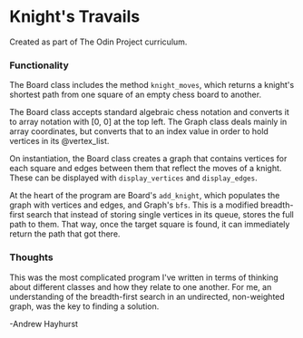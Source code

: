 # Knight's Travails

Created as part of The Odin Project curriculum.

### Functionality

The Board class includes the method `knight_moves`, which returns a knight's shortest path from one square of an empty chess board to another. 

The Board class accepts standard algebraic chess notation and converts it to array notation with [0, 0] at the top left. The Graph class deals mainly in array coordinates, but converts that to an index value in order to hold vertices in its @vertex_list.

On instantiation, the Board class creates a graph that contains vertices for each square and edges between them that reflect the moves of a knight. These can be displayed with `display_vertices`  and `display_edges`. 

At the heart of the program are Board's `add_knight`, which populates the graph with vertices and edges, and Graph's `bfs`. This is a modified breadth-first search that instead of storing single vertices in its queue, stores the full path to them. That way, once the target square is found, it can immediately return the path that got there.

### Thoughts

This was the most complicated program I've written in terms of thinking about different classes and how they relate to one another. For me, an understanding of the breadth-first search in an undirected, non-weighted graph, was the key to finding a solution. 

-Andrew Hayhurst
